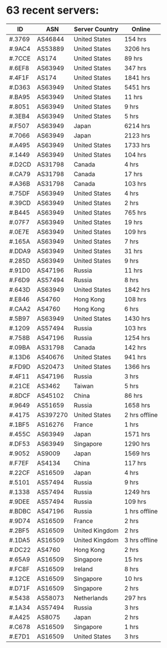 # 63 recent servers:

| ID | ASN | Server Country | Online |
| ------ | ------ | ------ | ------ |
| #.3769 | AS46844 | United States | 154 hrs |
| #.9AC4 | AS53889 | United States | 3206 hrs |
| #.7CCE | AS174 | United States | 89 hrs |
| #.6EF8 | AS63949 | United States | 347 hrs |
| #.4F1F | AS174 | United States | 1841 hrs |
| #.D363 | AS63949 | United States | 5451 hrs |
| #.BA95 | AS63949 | United States | 11 hrs |
| #.8051 | AS63949 | United States | 9 hrs |
| #.3EB4 | AS63949 | United States | 5 hrs |
| #.F507 | AS63949 | Japan | 6214 hrs |
| #.7066 | AS63949 | Japan | 2123 hrs |
| #.A495 | AS63949 | United States | 1733 hrs |
| #.1449 | AS63949 | United States | 104 hrs |
| #.D2CD | AS31798 | Canada | 4 hrs |
| #.CA79 | AS31798 | Canada | 17 hrs |
| #.A36B | AS31798 | Canada | 103 hrs |
| #.75DF | AS63949 | United States | 4 hrs |
| #.39CD | AS63949 | United States | 2 hrs |
| #.B445 | AS63949 | United States | 765 hrs |
| #.07F7 | AS63949 | United States | 19 hrs |
| #.0E7E | AS63949 | United States | 109 hrs |
| #.165A | AS63949 | United States | 7 hrs |
| #.DDA9 | AS63949 | United States | 31 hrs |
| #.285D | AS63949 | United States | 9 hrs |
| #.91D0 | AS47196 | Russia | 11 hrs |
| #.F6D9 | AS57494 | Russia | 8 hrs |
| #.643D | AS63949 | United States | 1842 hrs |
| #.E846 | AS4760 | Hong Kong | 108 hrs |
| #.CAA2 | AS4760 | Hong Kong | 6 hrs |
| #.5B97 | AS63949 | United States | 1430 hrs |
| #.1209 | AS57494 | Russia | 103 hrs |
| #.758B | AS47196 | Russia | 1254 hrs |
| #.09BA | AS31798 | Canada | 142 hrs |
| #.13D6 | AS40676 | United States | 941 hrs |
| #.FD9D | AS20473 | United States | 1366 hrs |
| #.4F11 | AS47196 | Russia | 3 hrs |
| #.21CE | AS3462 | Taiwan | 5 hrs |
| #.8DCF | AS45102 | China | 86 hrs |
| #.9649 | AS51659 | Russia | 1658 hrs |
| #.4175 | AS397270 | United States | 2 hrs offline |
| #.1BF5 | AS16276 | France | 1 hrs |
| #.455C | AS63949 | Japan | 1571 hrs |
| #.DF53 | AS63949 | Singapore | 1290 hrs |
| #.9052 | AS9009 | Japan | 1569 hrs |
| #.F7EF | AS4134 | China | 117 hrs |
| #.22CF | AS16509 | Japan | 4 hrs |
| #.5101 | AS57494 | Russia | 9 hrs |
| #.1338 | AS57494 | Russia | 1249 hrs |
| #.9DEE | AS57494 | Russia | 109 hrs |
| #.BDBC | AS47196 | Russia | 1 hrs offline |
| #.9D74 | AS16509 | France | 2 hrs |
| #.2BF5 | AS16509 | United Kingdom | 2 hrs |
| #.1DA5 | AS16509 | United Kingdom | 3 hrs offline |
| #.DC22 | AS4760 | Hong Kong | 2 hrs |
| #.65A9 | AS16509 | Singapore | 15 hrs |
| #.FC8F | AS16509 | Ireland | 8 hrs |
| #.12CE | AS16509 | Singapore | 10 hrs |
| #.D71F | AS16509 | Singapore | 2 hrs |
| #.5438 | AS58073 | Netherlands | 297 hrs |
| #.1A34 | AS57494 | Russia | 3 hrs |
| #.A425 | AS8075 | Japan | 2 hrs |
| #.C678 | AS16509 | Singapore | 1 hrs |
| #.E7D1 | AS16509 | United States | 3 hrs |

